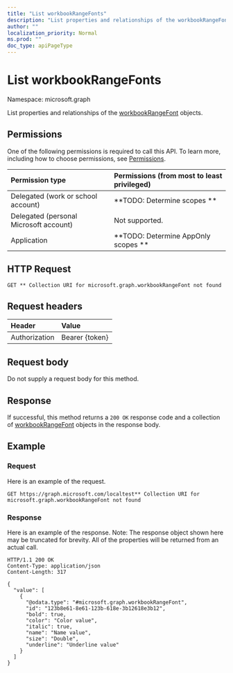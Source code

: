 ```yaml
---
title: "List workbookRangeFonts"
description: "List properties and relationships of the workbookRangeFont objects."
author: ""
localization_priority: Normal
ms.prod: ""
doc_type: apiPageType
---
```


# List workbookRangeFonts

Namespace: microsoft.graph

List properties and relationships of the [workbookRangeFont](../resources/workbookrangefont.md) objects.

## Permissions
One of the following permissions is required to call this API. To learn more, including how to choose permissions, see [Permissions](/concepts/permissions-reference.md).

|Permission type|Permissions (from most to least privileged)|
|:---|:---|
|Delegated (work or school account)|**TODO: Determine scopes **|
|Delegated (personal Microsoft account)|Not supported.|
|Application|**TODO: Determine AppOnly scopes **|

## HTTP Request
<!-- {
  "blockType": "ignored"
}
-->
``` http
GET ** Collection URI for microsoft.graph.workbookRangeFont not found
```

## Request headers
|Header|Value|
|:---|:---|
|Authorization|Bearer {token}|

## Request body
Do not supply a request body for this method.

## Response
If successful, this method returns a `200 OK` response code and a collection of [workbookRangeFont](../resources/workbookrangefont.md) objects in the response body.

## Example

### Request
Here is an example of the request.
<!-- {
  "blockType": "request",
  "name": "get_workbookrangefont"
}
-->
``` http
GET https://graph.microsoft.com/localtest** Collection URI for microsoft.graph.workbookRangeFont not found
```

### Response
Here is an example of the response. Note: The response object shown here may be truncated for brevity. All of the properties will be returned from an actual call.
<!-- {
  "blockType": "response",
  "truncated": true,
  "@odata.type": "collection(microsoft.graph.workbookrangefont)"
}
-->
``` http
HTTP/1.1 200 OK
Content-Type: application/json
Content-Length: 317

{
  "value": [
    {
      "@odata.type": "#microsoft.graph.workbookRangeFont",
      "id": "123b8e61-8e61-123b-618e-3b12618e3b12",
      "bold": true,
      "color": "Color value",
      "italic": true,
      "name": "Name value",
      "size": "Double",
      "underline": "Underline value"
    }
  ]
}
```

